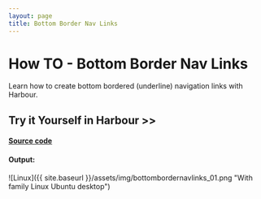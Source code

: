 ```yaml
---
layout: page
title: Bottom Border Nav Links
---
```


# How TO - Bottom Border Nav Links

Learn how to create bottom bordered (underline) navigation links with Harbour.

## Try it Yourself in Harbour >>

#### [Source code](https://github.com/rjopek/howto/blob/master/src/bottombordernavlinks/bottombordernavlinks.prg)

#### Output:

![Linux]({{ site.baseurl }}/assets/img/bottombordernavlinks_01.png "With family Linux Ubuntu desktop")

